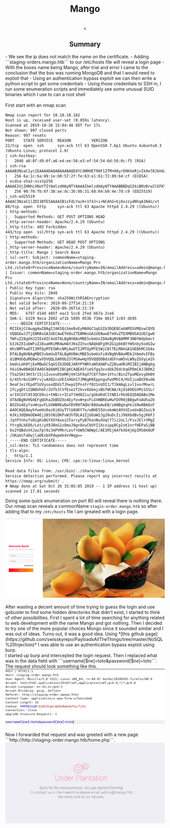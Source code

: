 <center><h1>Mango</h1></center>
<br>
<center><<h2>Summary</h2></center>
- We see the ip does not match the name on the certificate.
- Adding ```staging-orders.mango.htb``` to our /etc/hosts file will reveal a login page
- With the boxes name being Mango, after trial and error I came to the conclusion that the box was running MongoDB and that I would need to exploit that
- Using an authentication bypass exploit we can then write a python script to get some credentials
- Using those credentials to SSH in, I run some enumeration scripts and immediately see some unusual SUID binaries which I use to can a root shell
<br><br>
First start with an nmap scan

```
Nmap scan report for 10.10.10.162
Host is up, received user-set (0.059s latency).
Scanned at 2019-10-26 15:04:48 EDT for 17s
Not shown: 997 closed ports
Reason: 997 resets
PORT    STATE SERVICE  REASON         VERSION
22/tcp  open  ssh      syn-ack ttl 63 OpenSSH 7.6p1 Ubuntu 4ubuntu0.3 (Ubuntu Linux; protocol 2.0)
| ssh-hostkey: 
|   2048 a8:8f:d9:6f:a6:e4:ee:56:e3:ef:54:54:6d:56:0c:f5 (RSA)
| ssh-rsa AAAAB3NzaC1yc2EAAAADAQABAAABAQDXYCdNRHET98F1ZTM+H8yrD9KXeRjvIk9e78JkHdzcqCq6zcvYIqEZReb3FSCChJ9mxK6E6vu5xBY7R6Gi0V31dx0koyaieEMd67PU+9UcjaAujbDS3UgYzySN+c5GV/ssmA6wWHu4zz+k+qztqdYFPh0/TgrC/wNPWHOKdpivgoyk3+F/retyGdKUNGjypXrw6v1faHiLOIO+zNHorxB304XmSLEFswiOS8UsjplIbud2KhWPEkY4s4FyjlpfpVdgPljbjijm7kcPNgpTXLXE51oNE3Q5w7ufO5ulo3Pqm0x+4d+SEpCE4g0+Yb020zK+JlKsp2tFJyLqTLan1buN
|   256 6a:1c:ba:89:1e:b0:57:2f:fe:63:e1:61:72:89:b4:cf (ECDSA)
| ecdsa-sha2-nistp256 AAAAE2VjZHNhLXNoYTItbmlzdHAyNTYAAAAIbmlzdHAyNTYAAABBBDqSZ4iBMzBrw2lEFKYlwO2qmw0WPf76ZhnvWGK+LJcHxvNa4OQ/hGuBWCjVlTcMbn1Te7D8jGwPgbcVpuaEld8=
|   256 90:70:fb:6f:38:ae:dc:3b:0b:31:68:64:b0:4e:7d:c9 (ED25519)
|_ssh-ed25519 AAAAC3NzaC1lZDI1NTE5AAAAIB1sFdLYacK+1f4J+i+NCAhG+bj8xzzydNhqA1Ndo/xt
80/tcp  open  http     syn-ack ttl 63 Apache httpd 2.4.29 ((Ubuntu))
| http-methods: 
|_  Supported Methods: GET POST OPTIONS HEAD
|_http-server-header: Apache/2.4.29 (Ubuntu)
|_http-title: 403 Forbidden
443/tcp open  ssl/http syn-ack ttl 63 Apache httpd 2.4.29 ((Ubuntu))
| http-methods: 
|_  Supported Methods: GET HEAD POST OPTIONS
|_http-server-header: Apache/2.4.29 (Ubuntu)
|_http-title: Mango | Search Base
| ssl-cert: Subject: commonName=staging-order.mango.htb/organizationName=Mango Prv Ltd./stateOrProvinceName=None/countryName=IN/emailAddress=admin@mango.htb/organizationalUnitName=None/localityName=None
| Issuer: commonName=staging-order.mango.htb/organizationName=Mango Prv Ltd./stateOrProvinceName=None/countryName=IN/emailAddress=admin@mango.htb/organizationalUnitName=None/localityName=None
| Public Key type: rsa
| Public Key bits: 2048
| Signature Algorithm: sha256WithRSAEncryption
| Not valid before: 2019-09-27T14:21:19
| Not valid after:  2020-09-26T14:21:19
| MD5:   b797 d14d 485f eac3 5cc6 2fed bb7a 2ce6
| SHA-1: b329 9eca 2892 af1b 5895 053b f30e 861f 1c03 db95
| -----BEGIN CERTIFICATE-----
| MIIEAjCCAuqgAwIBAgIJAK5QiSmoBvEyMA0GCSqGSIb3DQEBCwUAMIGVMQswCQYD
| VQQGEwJJTjENMAsGA1UECAwETm9uZTENMAsGA1UEBwwETm9uZTEXMBUGA1UECgwO
| TWFuZ28gUHJ2IEx0ZC4xDTALBgNVBAsMBE5vbmUxIDAeBgNVBAMMF3N0YWdpbmct
| b3JkZXIubWFuZ28uaHRiMR4wHAYJKoZIhvcNAQkBFg9hZG1pbkBtYW5nby5odGIw
| HhcNMTkwOTI3MTQyMTE5WhcNMjAwOTI2MTQyMTE5WjCBlTELMAkGA1UEBhMCSU4x
| DTALBgNVBAgMBE5vbmUxDTALBgNVBAcMBE5vbmUxFzAVBgNVBAoMDk1hbmdvIFBy
| diBMdGQuMQ0wCwYDVQQLDAROb25lMSAwHgYDVQQDDBdzdGFnaW5nLW9yZGVyLm1h
| bmdvLmh0YjEeMBwGCSqGSIb3DQEJARYPYWRtaW5AbWFuZ28uaHRiMIIBIjANBgkq
| hkiG9w0BAQEFAAOCAQ8AMIIBCgKCAQEA5fimSfgq3xsdUkZ6dcbqGPDmCAJJBOK2
| f5a25At3Ht5r1SjiIuvovDSmMHjVmlbF6qX7C6f7Um+1Vtv/BinZfpuMEesyDH0V
| G/4X5r6o1GMfrvjvAXQ2cuVEIxHGH17JM6gKKEppnguFwVMhC4/KUIjuaBXX9udA
| 9eaFJeiYEpdfSUVysoxQDdiTJhwyUIPnsFrf021nVOI1/TJkHAgLzxl1vxrMnwrL
| 2fLygDt1IQN8UhGF/2UTk3lVfEse2f2kvv6GbmjxBGfWCNA/Aj810OEGVMiS5SLr
| arIXCGVl953QCD9vi+tHB/c+ICaTtHd0Ziu/gGbdKdCItND1r9kOEQIDAQABo1Mw
| UTAdBgNVHQ4EFgQUha2bBOZXo4EyfovW+pvFLGVWBREwHwYDVR0jBBgwFoAUha2b
| BOZXo4EyfovW+pvFLGVWBREwDwYDVR0TAQH/BAUwAwEB/zANBgkqhkiG9w0BAQsF
| AAOCAQEAmyhYweHz0az0j6UyTYlUAUKY7o/wBHE55UcekmWi0XVdIseUxBGZasL9
| HJki3dQ0mOEW4Ej28StNiDKPvWJhTDLA1ZjUOaW2Jg20uDcIiJ98XbdBvSgjR6FJ
| JqtPYnhx7oOigKsBGYXXYAxoiCFarcyPyB7konNuXUqlf7iz2oLl/FsvJEl+YMgZ
| YtrgOLbEO6/Lot/yX9JBeG1z8moJ0g+8ouCbUYI1Xcxipp0Cp2sK1nrfHEPaSjBB
| Os2YQBdvVXJau7pt9zJmPVMhrLesf+bW5CN0WpC/AE1M1j6AfkX64jKpIMS6KAUP
| /UKaUcFaDwjlaDEvbXPdwpmk4vVWqg==
|_-----END CERTIFICATE-----
|_ssl-date: TLS randomness does not represent time
| tls-alpn: 
|_  http/1.1
Service Info: OS: Linux; CPE: cpe:/o:linux:linux_kernel

Read data files from: /usr/bin/../share/nmap
Service detection performed. Please report any incorrect results at https://nmap.org/submit/ .
# Nmap done at Sat Oct 26 15:05:05 2019 -- 1 IP address (1 host up) scanned in 17.81 seconds
```
Doing some quick enumeration on port 80 will reveal there is nothing there. Our nmap scan reveals a commonName ```stagin-order.mango.htb``` so after adding that to my ```/etc/hosts``` file I am greated with a login page.

<center><img src="/htb/mango/login.png"></center>
<br>
After wasting a decent amount of time trying to guess the login and use gobuster to find some hidden directories that didn't exist, I started to think of other possibilities. First I spent a lot of time searching for anything related to web development with the name Mango and got nothing. Then I decided to try one of the more popular choices Mongo since it sounded similar and I was out of ideas. Turns out, it was a good idea. Using *[this github page](https://github.com/swisskyrepo/PayloadsAllTheThings/tree/master/NoSQL%20Injection)* I was able to use an authentication bypass exploit using burp.
<br>
I started up burp and intercepted the login request. Then I replaced what was in the data field with ```username[$ne]=toto&password[$ne]=toto```. The request should look something like this.

<center><img src="/htb/mango/request.png"></center>
<br>
Now I forwarded that request and was greeted with a new page ```http://http://staging-order.mango.htb/home.php```.

<center><img src="/htb/mango/plantation.png"></center>
<br>

